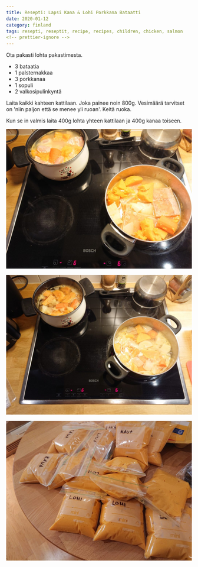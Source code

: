 ```yaml
---
title: Resepti: Lapsi Kana & Lohi Porkkana Bataatti
date: 2020-01-12
category: finland
tags: resepti, reseptit, recipe, recipes, children, chicken, salmon
<!-- prettier-ignore -->
---
```


Ota pakasti lohta pakastimesta.

- 3 bataatia
- 1 palsternakkaa
- 3 porkkanaa
- 1 sopuli
- 2 valkosipulinkyntä

Laita kaikki kahteen kattilaan. Joka painee noin 800g. Vesimäärä tarvitset on
'niin paljon että se menee yli ruoan'. Keitä ruoka.

Kun se in valmis laita 400g lohta yhteen kattilaan ja 400g kanaa toiseen.

![boiling](images/DSC_1338-1024x768.jpg)

![still-boiling](images/DSC_1337-1024x768.jpg)

![packaged](images/DSC_1339-1024x768.jpg)
